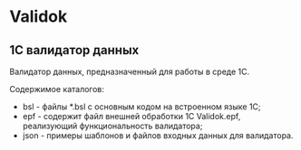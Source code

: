 # Validok
## 1С валидатор данных

Валидатор данных, предназначенный для работы в среде 1С.

Содержимое каталогов:
- bsl - файлы *.bsl с основным кодом на встроенном языке 1С;
- epf - содержит файл внешней обработки 1С Validok.epf, реализующий функциональность валидатора;
- json - примеры шаблонов и файлов входных данных для валидатора.
